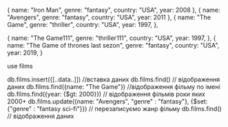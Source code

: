 {
    name: "Iron Man",
    genre: "fantasy",
    country: "USA",
    year: 2008
},
{
   name: "Avengers",
   genre: "fantasy",
   country: "USA",
   year: 2011
},
{
   name: "The Game",
   genre: "thriller",
   country: "USA",
   year: 1997,
},

{
   name: "The Game111",
   genre: "thriller111",
   country: "USA",
   year: 1997,
},
{
   name: "The Game of thrones last sezon",
   genre: "fantasy",
   country: "USA",
   year: 2019,
}

use films

db.films.insert({[..data..]]) //вставка даних
db.films.find() // відображення даних
db.films.find({name: "The Game"}) //відображення фільму по імені
db.films.find({year: {$gt: 2000}}) // відображення фільмів роки яких 2000+
db.films.update({name: "Avengers", "genre" : "fantasy"}, {$set: {"genre" : "fantasy sci-fi"}}) // перезаписуємо жанр фільму
db.films.find() // відображення даних